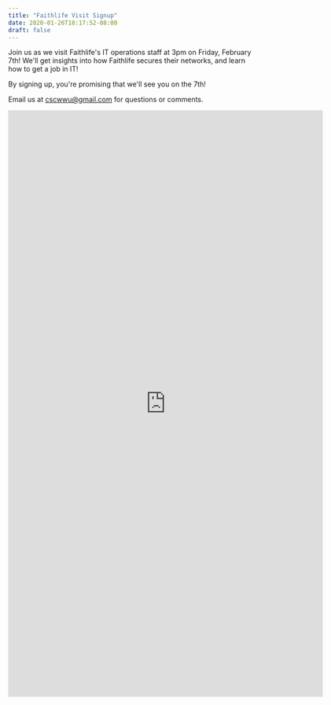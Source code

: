 ```yaml
---
title: "Faithlife Visit Signup"
date: 2020-01-26T18:17:52-08:00
draft: false
---
```


Join us as we visit Faithlife's IT operations staff at 3pm on Friday, February 7th!  We'll get insights into how 
Faithlife secures their networks, and learn how to get a job in IT!

By signing up, you're promising that we'll see you on the 7th!

Email us at cscwwu@gmail.com for questions or comments.

<iframe src="https://docs.google.com/forms/d/e/1FAIpQLSfWFXHTz0UVTvmv6G484YSv6nQ8v_H-Pm28Je3yDsSVs7r9Pg/viewform" title="Club Ideas Poll" width="640" height="1194" frameborder="0" marginheight="0" marginwidth="0">Loading…</iframe>
